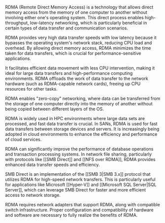RDMA (Remote Direct Memory Access) is a technology that allows direct memory access from the memory of one computer to another without involving either one's operating system. This direct process enables high-throughput, low-latency networking, which is particularly beneficial in certain types of data transfer and communication scenarios.

RDMA provides very high data transfer speeds with low latency because it bypasses the operating system's network stack, reducing CPU load and overhead. By allowing direct memory access, RDMA minimizes the time taken for data transfers, which is crucial for performance-sensitive applications. 

It facilitates efficient data movement with less CPU intervention, making it ideal for large data transfers and high-performance computing environments. RDMA offloads the work of data transfer to the network hardware (such as RDMA-capable network cards), freeing up CPU resources for other tasks.

RDMA enables "zero-copy" networking, where data can be transferred from the storage of one computer directly into the memory of another without being copied between different layers of the OS.

RDMA is widely used in HPC environments where large data sets are processed, and fast data transfer is crucial. In SANs, RDMA is used for fast data transfers between storage devices and servers. It is increasingly being adopted in cloud environments to enhance the efficiency and performance of cloud services.

RDMA can significantly improve the performance of database operations and transaction processing systems. In network file sharing, particularly with protocols like [[SMB Direct]] and [[NFS over RDMA]], RDMA provides enhanced data transfer speeds and efficiency.

SMB Direct is an implementation of the [[SMB 3|SMB 3.x]] protocol that utilizes RDMA for high-speed network transfers. This is particularly useful for applications like Microsoft [[Hyper-V]] and [[Microsoft SQL Server|SQL Server]], which can leverage SMB Direct for faster and more efficient access to network storage.

RDMA requires network adapters that support RDMA, along with compatible switch infrastructure. Proper configuration and compatibility of hardware and software are necessary to fully realize the benefits of RDMA.

